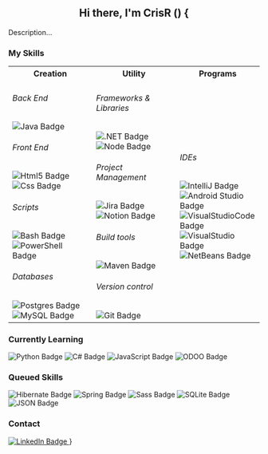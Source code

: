<div align="center">
  <h2 style="font-weight: bold; ">Hi there, I'm CrisR () {</h2>
</div>

Description...

<h3>My Skills</h3>
<div id="badges">
<table border="0">
<tr>
  <th width="33%" valign="top">
    Creation
  </th>
  <th width="33%" valign="top">
    Utility
  </th>
  <th width="33%" valign="top">
    Programs
  </th>
</tr>
 <tr>
    <td>
  <h6>Back End</h6>
<img src="https://img.shields.io/badge/java-%23ED8B00.svg?style=for-the-badge&logo=openjdk&logoColor=white" alt="Java Badge"/>
  <h6>Front End</h6>
<img src="https://img.shields.io/badge/html5-E34F26.svg?style=for-the-badge&logo=html5&logoColor=white" alt="Html5 Badge"/>
<img src="https://img.shields.io/badge/css3-1572B6.svg?style=for-the-badge&logo=css3&logoColor=white" alt="Css Badge"/>
  <h6>Scripts</h6>
<img src="https://img.shields.io/badge/GNU%20bash-4EAA25.svg?style=for-the-badge&logo=gnubash&logoColor=white" alt="Bash Badge"/>
<img src="https://img.shields.io/badge/power%20shell-5391FE.svg?style=for-the-badge&logo=powershell&logoColor=white" alt="PowerShell Badge"/>
  <h6>Databases</h6>
<img src="https://img.shields.io/badge/PostgreSQL-%23316192.svg?style=for-the-badge&logo=postgresql&logoColor=white" alt="Postgres Badge"/>
<img src="https://img.shields.io/badge/mysql-%2300000f.svg?style=for-the-badge&logo=mysql&logoColor=white" alt="MySQL Badge"/>
    </td>
    
   <td>
  <h6>Frameworks & Libraries</h6>
<img src="https://img.shields.io/badge/.NET-5C2D91?style=for-the-badge&logo=.net&logoColor=white" alt=".NET Badge"/>
<img src="https://img.shields.io/badge/node.js-5FA04E.svg?style=for-the-badge&logo=nodedotjs&logoColor=white" alt="Node Badge"/>
  <h6>Project Management</h6>
<img src="https://img.shields.io/badge/jira%20software-0052CC.svg?style=for-the-badge&logo=jirasoftware&logoColor=white" alt="Jira Badge"/>
<img src="https://img.shields.io/badge/notion-000000.svg?style=for-the-badge&logo=notion&logoColor=white" alt="Notion Badge"/>
   <h6> Build tools</h6>
<img src="https://img.shields.io/badge/Apache%20Maven-C71A36.svg?style=for-the-badge&logo=apache-maven&logoColor=white" alt="Maven Badge"/>
  <h6> Version control</h6>
<img src="https://img.shields.io/badge/git-F05032.svg?style=for-the-badge&logo=git&logoColor=white" alt="Git Badge"/>
   </td>

  <td>
       <h6>IDEs</h6>
<img src="https://img.shields.io/badge/IntelliJ-grey.svg?style=for-the-badge&logo=intellijidea&logoColor=white" alt="IntelliJ Badge"/>
<img src="https://img.shields.io/badge/Android_Studio-3DDC84.svg?style=for-the-badge&logo=android-studio&logoColor=white" alt="Android Studio Badge"/>
<img src="https://img.shields.io/badge/Visual_Studio_Code-0078D4.svg?style=for-the-badge&logo=visual-studio-code&logoColor=white" alt="VisualStudioCode Badge"/>
<img src="https://img.shields.io/badge/visual%20studio-5C2D91.svg?style=for-the-badge&logo=visual-studio&logoColor=white" alt="VisualStudio Badge"/>
<img src="https://img.shields.io/badge/apache%20netbeans%20IDE-1B6AC6.svg?style=for-the-badge&logo=apachenetbeanside&logoColor=white" alt="NetBeans Badge"/>
    </td>
 </tr>
</table>
</div> 
  
<h3>Currently Learning</h3>
<div id="badges">
<img src="https://img.shields.io/badge/python-3776AB.svg?style=for-the-badge&logo=python&logoColor=white" alt="Python Badge"/>
<img src="https://img.shields.io/badge/c%23-%23239120.svg?style=for-the-badge&logo=csharp&logoColor=white" alt="C# Badge"/>
<img src="https://img.shields.io/badge/javascript-F7DF1E.svg?style=for-the-badge&logo=javascript&logoColor=white" alt="JavaScript Badge"/>
<img src="https://img.shields.io/badge/odoo-714B67.svg?style=for-the-badge&logo=odoo&logoColor=white" alt="ODOO Badge"/>
</div>

<h3>Queued Skills</h3>
<div id="badges">
<img src="https://img.shields.io/badge/hibernate-59666C.svg?style=for-the-badge&logo=hibernate&logoColor=white" alt="Hibernate Badge"/>
<img src="https://img.shields.io/badge/spring-6DB33F.svg?style=for-the-badge&logo=spring&logoColor=white" alt="Spring Badge"/>
<img src="https://img.shields.io/badge/sass-CC6699.svg?style=for-the-badge&logo=sass&logoColor=white" alt="Sass Badge"/>
<img src="https://img.shields.io/badge/sqlite-003B57.svg?style=for-the-badge&logo=sqlite&logoColor=white" alt="SQLite Badge"/>
<img src="https://img.shields.io/badge/JSON-000000.svg?style=for-the-badge&logo=json&logoColor=white" alt="JSON Badge"/>
</div>
<h3>Contact</h3>
<a href="https://www.linkedin.com/in/">
    <img src="https://img.shields.io/badge/LinkedIn-blue?style=for-the-badge&logo=linkedin&logoColor=white" alt="LinkedIn Badge"/>
  </a>
}
